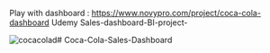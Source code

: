 Play with dashboard : https://www.novypro.com/project/coca-cola-dashboard
Udemy Sales-dashboard-BI-project-


![cocacolad](https://github.com/Ankush47/Coca-Cola-Sales-Dashboard/assets/163720842/e4dc0a21-e1a8-4f0b-8c5d-e1fec8ae8b84)# Coca-Cola-Sales-Dashboard
